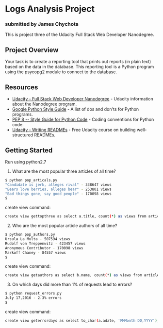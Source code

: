 # Logs Analysis Project
### submitted by James Chychota

This is project three of the Udacity Full Stack Web Developer Nanodegree.

## Project Overview
Your task is to create a reporting tool that prints out reports (in plain text) based on the data in the database. This reporting tool is a Python program using the psycopg2 module to connect to the database.

## Resources

* [Udacity - Full Stack Web Developer Nanodegree](https://www.udacity.com/course/full-stack-web-developer-nanodegree--nd004/) - Udacity information about the Nanodegree program.
* [Google Python Style Guide](https://google.github.io/styleguide/pyguide.html) - A list of dos and don'ts for Python programs.
* [PEP 8 -- Style Guide for Python Code](https://www.python.org/dev/peps/pep-0008/) - Coding conventions for Python code.
* [Udacity - Writing READMEs](https://www.udacity.com/course/writing-readmes--ud777) - Free Udacity course on building well-structured READMEs.

## Getting Started

Run using python2.7

1. What are the most popular three articles of all time?

```sh
$ python pop_articals.py
"Candidate is jerk, alleges rival" - 338647 views
"Bears love berries, alleges bear" - 253801 views
"Bad things gone, say good people" - 170098 views
$
```
create view command:
```sh
create view gettopthree as select a.title, count(*) as views from articles a join log l on l.path like '%' || a.slug group by a.title order by views desc limit 3;
```

2. Who are the most popular article authors of all time?
```sh
$ python pop_authors.py
Ursula La Multa - 507594 views
Rudolf von Treppenwitz - 423457 views
Anonymous Contributor - 170098 views
Markoff Chaney - 84557 views
$
```
create view command:
```sh
create view getauthors as select b.name, count(*) as views from articles a join authors b on a.author = b.id join log c on c.path like '%' || a.slug group by b.name order by views desc;
```

3. On which days did more than 1% of requests lead to errors?
```sh
$ python request_errors.py
July 17,2016 - 2.3% errors
$
```
create view command:
```sh
create view geterrordays as select to_char(a.adate, 'FMMonth DD,YYYY'), round(a.num * 100.0 / (b.total * 1.0),1) as percenterr from (select date(time) as adate, count(*) as num from log where status != '200 OK' group by adate) as a join (select date(time) as bdate, count(*) as total from log group by bdate) as b on a.adate = b.bdate where round(a.num * 100.0 / (b.total * 1.0),1) > 1.0;
```


